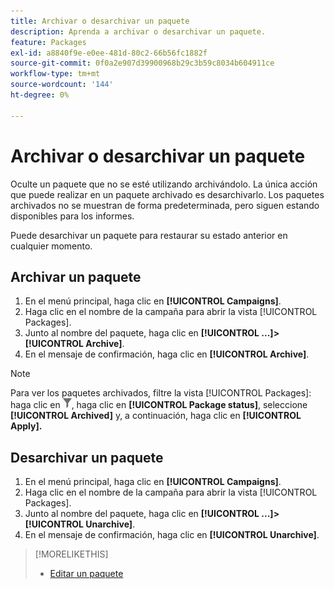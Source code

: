 ```yaml
---
title: Archivar o desarchivar un paquete
description: Aprenda a archivar o desarchivar un paquete.
feature: Packages
exl-id: a8840f9e-e0ee-481d-80c2-66b56fc1882f
source-git-commit: 0f0a2e907d39900968b29c3b59c8034b604911ce
workflow-type: tm+mt
source-wordcount: '144'
ht-degree: 0%

---
```


# Archivar o desarchivar un paquete

Oculte un paquete que no se esté utilizando archivándolo. La única acción que puede realizar en un paquete archivado es desarchivarlo. Los paquetes archivados no se muestran de forma predeterminada, pero siguen estando disponibles para los informes.

Puede desarchivar un paquete para restaurar su estado anterior en cualquier momento.

## Archivar un paquete

1. En el menú principal, haga clic en **[!UICONTROL Campaigns]**.
1. Haga clic en el nombre de la campaña para abrir la vista [!UICONTROL Packages].
1. Junto al nombre del paquete, haga clic en **[!UICONTROL ...]>[!UICONTROL Archive]**.
1. En el mensaje de confirmación, haga clic en **[!UICONTROL Archive]**.

>[!NOTE]
>
>Para ver los paquetes archivados, filtre la vista [!UICONTROL Packages]: haga clic en ![Botón de filtro](/help/dsp/assets/filter.png), haga clic en **[!UICONTROL Package status]**, seleccione **[!UICONTROL Archived]** y, a continuación, haga clic en **[!UICONTROL Apply].**

## Desarchivar un paquete

1. En el menú principal, haga clic en **[!UICONTROL Campaigns]**.
1. Haga clic en el nombre de la campaña para abrir la vista [!UICONTROL Packages].
1. Junto al nombre del paquete, haga clic en **[!UICONTROL ...]>[!UICONTROL Unarchive]**.
1. En el mensaje de confirmación, haga clic en **[!UICONTROL Unarchive]**.

>[!MORELIKETHIS]
>
>* [Editar un paquete](package-edit.md)

